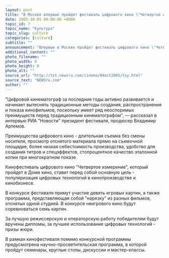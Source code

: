 ```yaml
---
layout: post
title: "В Москве впервые пройдет фестиваль цифрового кино \"Четвертое измерение\""
date: 2005-10-05 00:00:00 +0000
topic_id: 7
topic_name: "Культура"
topic_slug: culture
categories: [culture]
subtitle: ""
announcement: "Впервые в Москве пройдет фестиваль цифрового кино \"Четвертое измерение\". Фестиваль будет продолжаться с 10 по 13 октября"
additional_content: ""
photo_filename: ""
photo_width: 0
photo_height: 0
photo_alt: ""
source_url: "http://txt.newsru.com/cinema/04oct2005/tsy.html"
source_text: "NEWSru.com"
author: ""
---
```

"Цифровой кинематограф за последние годы активно развивается и начинает вытеснять традиционные методы создания, распространения и показа кинофильмов, поскольку имеет ряд неоспоримых преимуществ перед традиционным кинематографом", &mdash; рассказал в интервью РИА "Новости" президент фестиваля, продюсер Владимир Артемов.

Преимущества цифрового кино - длительная съемка без смены носителя, просмотр отснятого материала прямо на съемочной площадке, более низкая себестоимость производства, удобство для создания титров и спецэффектов, стопроцентное качество эталонной копии при многократном показе.

Кинофестиваль цифрового кино "Четвертое измерение", который пройдет в Доме кино, ставит перед собой основную цель - популяризация цифровых технологий в кинопроизводстве и кинобизнесе.

В конкурсе фестиваля примут участие девять игровых картин, а также программа, представляющая собой "нарезку" из разных фильмов, отснятых одной студией. В конкурсе неигрового кино будут соревноваться семь картин.

За лучшую режиссерскую и операторскую работу победителям будут вручены дипломы, за лучшее использование цифровых технологий - призы жюри.

В рамках кинофестиваля помимо конкурсной программы предусмотрена научно-просветительская программа, в которой пройдут семинары, круглые столы, дискуссии и мастер-классы.
